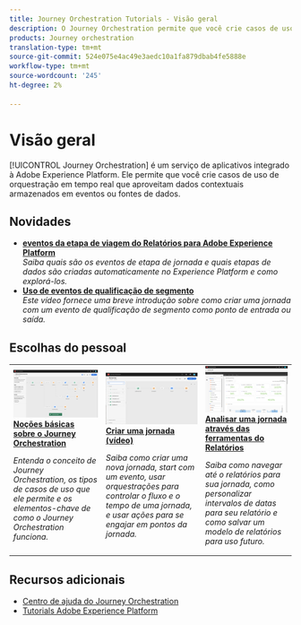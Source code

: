 ```yaml
---
title: Journey Orchestration Tutorials - Visão geral
description: O Journey Orchestration permite que você crie casos de uso de orquestração em tempo real aproveitando dados contextuais armazenados em eventos ou fontes de dados
products: Journey orchestration
translation-type: tm+mt
source-git-commit: 524e075e4ac49e3aedc10a1fa879dbab4fe5888e
workflow-type: tm+mt
source-wordcount: '245'
ht-degree: 2%

---
```



# Visão geral

[!UICONTROL Journey Orchestration] é um serviço de aplicativos integrado à Adobe Experience Platform. Ele permite que você crie casos de uso de orquestração em tempo real que aproveitam dados contextuais armazenados em eventos ou fontes de dados.

## Novidades

* **[eventos da etapa de viagem do Relatórios para Adobe Experience Platform](/help/how-to-find-help-with-journey-orchestration.md)**   <br>
   *Saiba quais são os eventos de etapa de jornada e quais etapas de dados são criadas automaticamente no Experience Platform e como explorá-los.*
* **[Uso de eventos de qualificação de segmento](help/using-segment-qualification-events.md)**   <br>
   *Este vídeo fornece uma breve introdução sobre como criar uma jornada com um evento de qualificação de segmento como ponto de entrada ou saída.*

## Escolhas do pessoal

<table>
<tr>
  <td>
    <a href="./understanding-journey-orchestration.md">
      <img alt="Noções básicas sobre o Journey Orchestration" src="./assets/journey-orchestration-example.png"/>
    </a>
    <div>
      <a href="./understanding-journey-orchestration.md">
    <strong>Noções básicas sobre o Journey Orchestration</strong>
    </a>
    </div>
    <p>
    <em>Entenda o conceito de Journey Orchestration, os tipos de casos de uso que ele permite e os elementos-chave de como o Journey Orchestration funciona.</em>
    <p>
  </td>
  <td>
    <a href="./create-a-journey.md">
        <img alt="Criar uma jornada (vídeo)" src="./assets/journey34.png"/>
    </a>
    <div>
      <a href="./create-a-journey.md">
    <strong>Criar uma jornada (vídeo)</strong>
    </a>
    </div>
    <p>
    <em>Saiba como criar uma nova jornada, start com um evento, usar orquestrações para controlar o fluxo e o tempo de uma jornada, e usar ações para se engajar em pontos da jornada.</em>
    <p>
  </td>
  <td>
   <a href="./analyze-a-journey-via-reporting-tools.md">
      <img alt="Analisar uma jornada através das ferramentas do Relatórios" src="./assets/dynamic_report_journey_8.png" />
    </a>
    <div>
      <a href="./analyze-a-journey-via-reporting-tools.md">
    <strong>Analisar uma jornada através das ferramentas do Relatórios</strong>
    </a>
    </div>
    <p>
    <em>Saiba como navegar até o relatórios para sua jornada, como personalizar intervalos de datas para seu relatório e como salvar um modelo de relatórios para uso futuro. </em>
    <p>
  </td>
</tr>
</table>

## Recursos adicionais

* [Centro de ajuda do Journey Orchestration](https://docs.adobe.com/content/help/en/journeys/using/journey-orchestration-home.html)
* [Tutorials Adobe Experience Platform](https://docs.adobe.com/content/help/en/platform-learn/tutorials/overview.html)

